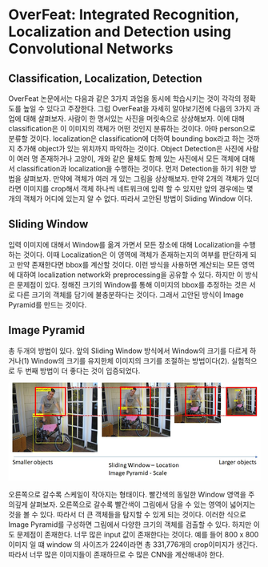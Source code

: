 OverFeat: Integrated Recognition, Localization and Detection using Convolutional Networks
=========================================================================================

## Classification, Localization, Detection

OverFeat 논문에서는 다음과 같은 3가지 과업을 동시에 학습시키는 것이 각각의 정확도를 높일 수 있다고 주장한다. 그럼 OverFeat을 자세히 알아보기전에 다음의 3가지 과업에 대해 살펴보자. 사람이 한 명서있는 사진을 머릿속으로 상상해보자. 이에 대해 classification은 이 이미지의 객체가 어떤 것인지 분류하는 것이다. 아마 person으로 분류할 것이다. localization은 classification에 더하여 bounding box라고 하는 것까지 추가해 object가 있는 위치까지 파악하는 것이다. Object Detection은 사진에 사람이 여러 명 존재하거나 고양이, 개와 같은 물체도 함께 있는 사진에서 모든 객체에 대해서 classification과 localization을 수행하는 것이다. 먼저 Detection을 하기 위한 방법을 살펴보자. 만약에 객체가 여러 개 있는 그림을 상상해보자. 만약 2개의 객체가 있더라면 이미지를 crop해서 객체 하나씩 네트워크에 입력 할 수 있지만 앞의 경우에는 몇 개의 객체가 어디에 있는지 알 수 없다. 따라서 고안된 방법이 Sliding Window 이다.

## Sliding Window

입력 이미지에 대해서 Window를 옮겨 가면서 모든 장소에 대해 Localization을 수행하는 것이다. 이때 Localization은 이 영역에 객체가 존재하는지의 여부를 판단하게 되고 만약 존재한다면 bbox를 계산할 것이다. 이런 방식을 사용하면 계산되는 모든 영역에 대하여 localization network와 preprocessing을 공유할 수 있다. 하지만 이 방식은 문제점이 있다. 정해진 크기의 Window를 통해 이미지의 bbox를 추정하는 것은 서로 다른 크기의 객체를 담기에 불충분하다는 것이다. 그래서 고안된 방식이 Image Pyramid를 만드는 것이다. 

## Image Pyramid

총 두개의 방법이 있다. 앞의 Sliding Window 방식에서 Window의 크기를 다르게 하거나(1) Window의 크기를 유지한체 이미지의 크기를 조절하는 방법이다(2). 실험적으로 두 번째 방법이 더 좋다는 것이 입증되었다.

![image_pyramid](./img/image_pyramid.jpg)

오른쪽으로 갈수록 스케일이 작아지는 형태이다. 빨간색의 동일한 Window 영역을 주의깊게 살펴보자. 오른쪽으로 갈수록 빨간색이 그림에서 담을 수 있는 영역이 넓어지는 것을 볼 수 있다. 따라서 더 큰 객체들을 탐지할 수 있게 되는 것이다. 이러한 식으로 Image Pyramid를 구성하면 그림에서 다양한 크기의 객체를 검출할 수 있다. 하지만 이도 문제점이 존재한다. 너무 많은 input 값이 존재한다는 것이다. 예를 들어 800 x 800 이미지 일 떄 window 의 사이즈가 224이라면 총 331,776개의 crop이미지가 생긴다. 따라서 너무 많은 이미지들이 존재하므로 수 많은 CNN을 계산해내야 한다. 



